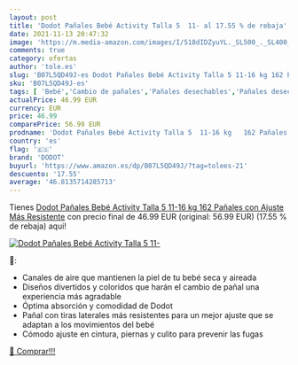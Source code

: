```yaml
---
layout: post
title: 'Dodot Pañales Bebé Activity Talla 5  11- al 17.55 % de rebaja'
date: 2021-11-13 20:47:32
image: 'https://m.media-amazon.com/images/I/518dIDZyuYL._SL500_._SL400_.jpg'
comments: true
category: ofertas
author: 'tole.es'
slug: 'B07L5QD49J-es Dodot Pañales Bebé Activity Talla 5 11-16 kg 162 Pañales...'
sku: 'B07L5QD49J-es'
tags: [ 'Bebé','Cambio de pañales','Pañales desechables','Pañales desechables para bebés','Pañales para bebé','bebé','dodot','pañales', ]
actualPrice: 46.99 EUR
currency: EUR
price: 46.99
comparePrice: 56.99 EUR
prodname: 'Dodot Pañales Bebé Activity Talla 5  11-16 kg   162 Pañales con Ajuste Más Resistente'
country: 'es'
flag: '🇪🇸'
brand: 'DODOT'
buyurl: 'https://www.amazon.es/dp/B07L5QD49J/?tag=tolees-21'
descuento: '17.55'
average: '46.8135714285713'
---
```


Tienes [Dodot Pañales Bebé Activity Talla 5  11-16 kg   162 Pañales con Ajuste Más Resistente](https://www.amazon.es/dp/B07L5QD49J/?tag=tolees-21) con precio final de  46.99 EUR (original: 56.99 EUR) (17.55 %  de rebaja) aqui!

[![Dodot Pañales Bebé Activity Talla 5  11-](https://m.media-amazon.com/images/I/518dIDZyuYL._SL500_._SL400_.jpg)](https://www.amazon.es/dp/B07L5QD49J/?tag=tolees-21)

🔎:

- Canales de aire que mantienen la piel de tu bebé seca y aireada
- Diseños divertidos y coloridos que harán el cambio de pañal una experiencia más agradable
- Óptima absorción y comodidad de Dodot
- Pañal con tiras laterales más resistentes para un mejor ajuste que se adaptan a los movimientos del bebé
- Cómodo ajuste en cintura, piernas y culito para prevenir las fugas

[🛒 Comprar!!!](https://www.amazon.es/dp/B07L5QD49J/?tag=tolees-21)
